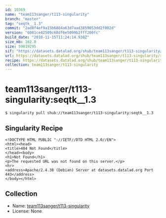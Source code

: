 ```yaml
---
id: 10369
name: "team113sanger/t113-singularity"
branch: "master"
tag: "seqtk__1.3"
commit: "2ad8f4ef9a15b6884a63d7aad3859053dd2f002d"
version: "6081ce42509c68df6e5099b2fff200fc"
build_date: "2019-11-15T11:24:14.938Z"
size_mb: 162.0
size: 59019295
sif: "https://datasets.datalad.org/shub/team113sanger/t113-singularity/seqtk__1.3/2019-11-15-2ad8f4ef-6081ce42/6081ce42509c68df6e5099b2fff200fc.sif"
url: https://datasets.datalad.org/shub/team113sanger/t113-singularity/seqtk__1.3/2019-11-15-2ad8f4ef-6081ce42/
recipe: https://datasets.datalad.org/shub/team113sanger/t113-singularity/seqtk__1.3/2019-11-15-2ad8f4ef-6081ce42/Singularity
collection: team113sanger/t113-singularity
---
```


# team113sanger/t113-singularity:seqtk__1.3

```bash
$ singularity pull shub://team113sanger/t113-singularity:seqtk__1.3
```

## Singularity Recipe

```singularity
<!DOCTYPE HTML PUBLIC "-//IETF//DTD HTML 2.0//EN">
<html><head>
<title>404 Not Found</title>
</head><body>
<h1>Not Found</h1>
<p>The requested URL was not found on this server.</p>
<hr>
<address>Apache/2.4.38 (Debian) Server at datasets.datalad.org Port 443</address>
</body></html>
```

## Collection

 - Name: [team113sanger/t113-singularity](https://github.com/team113sanger/t113-singularity)
 - License: None

